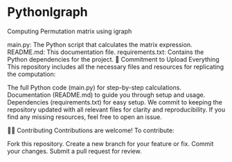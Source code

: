 # PythonIgraph
Computing Permutation matrix using igraph

main.py: The Python script that calculates the matrix expression.
README.md: This documentation file.
requirements.txt: Contains the Python dependencies for the project.
📜 Commitment to Upload Everything
This repository includes all the necessary files and resources for replicating the computation:

The full Python code (main.py) for step-by-step calculations.
Documentation (README.md) to guide you through setup and usage.
Dependencies (requirements.txt) for easy setup.
We commit to keeping the repository updated with all relevant files for clarity and reproducibility. If you find any missing resources, feel free to open an issue.

🧑‍💻 Contributing
Contributions are welcome! To contribute:

Fork this repository.
Create a new branch for your feature or fix.
Commit your changes.
Submit a pull request for review.

